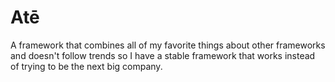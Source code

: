 # Atē

A framework that combines all of my favorite things about other frameworks and doesn't follow trends so I have a stable framework that works instead of trying to be the next big company.

